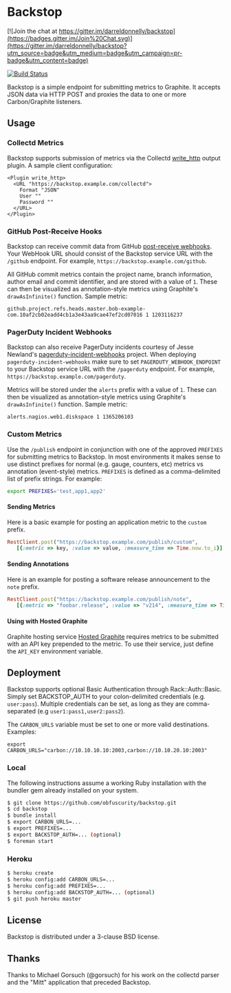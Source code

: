 # Backstop

[![Join the chat at https://gitter.im/darreldonnelly/backstop](https://badges.gitter.im/Join%20Chat.svg)](https://gitter.im/darreldonnelly/backstop?utm_source=badge&utm_medium=badge&utm_campaign=pr-badge&utm_content=badge)

[![Build Status](https://secure.travis-ci.org/obfuscurity/backstop.png?branch=master)](http://travis-ci.org/obfuscurity/backstop)

Backstop is a simple endpoint for submitting metrics to Graphite. It accepts JSON data via HTTP POST and proxies the data to one or more Carbon/Graphite listeners.

## Usage

### Collectd Metrics

Backstop supports submission of metrics via the Collectd [write_http](http://collectd.org/wiki/index.php/Plugin:Write_HTTP) output plugin. A sample client configuration:

```
<Plugin write_http>
  <URL "https://backstop.example.com/collectd">
    Format "JSON"
    User ""
    Password ""
  </URL>
</Plugin>
```

### GitHub Post-Receive Hooks

Backstop can receive commit data from GitHub [post-receive webhooks](https://help.github.com/articles/post-receive-hooks). Your WebHook URL should consist of the Backstop service URL with the `/github` endpoint. For example, `https://backstop.example.com/github`.

All GitHub commit metrics contain the project name, branch information, author email and commit identifier, and are stored with a value of `1`. These can then be visualized as annotation-style metrics using Graphite's `drawAsInfinite()` function. Sample metric:

```
github.project.refs.heads.master.bob-example-com.10af2cb02eadd4cb1a3e43aa9cae47ef2cd07016 1 1203116237
```

### PagerDuty Incident Webhooks

Backstop can also receive PagerDuty incidents courtesy of Jesse Newland's [pagerduty-incident-webhooks](https://github.com/github/pagerduty-incident-webhooks) project. When deploying `pagerduty-incident-webhooks` make sure to set `PAGERDUTY_WEBHOOK_ENDPOINT` to your Backstop service URL with the `/pagerduty` endpoint. For example, `https://backstop.example.com/pagerduty`.

Metrics will be stored under the `alerts` prefix with a value of `1`. These can then be visualized as annotation-style metrics using Graphite's `drawAsInfinite()` function. Sample metric:

```
alerts.nagios.web1.diskspace 1 1365206103
```

### Custom Metrics

Use the `/publish` endpoint in conjunction with one of the approved `PREFIXES` for submitting metrics to Backstop. In most environments it makes sense to use distinct prefixes for normal (e.g. gauge, counters, etc) metrics vs annotation (event-style) metrics. `PREFIXES` is defined as a comma-delimited list of prefix strings. For example:

```bash
export PREFIXES='test,app1,app2'
```

#### Sending Metrics

Here is a basic example for posting an application metric to the `custom` prefix.

```ruby
RestClient.post("https://backstop.example.com/publish/custom",
   [{:metric => key, :value => value, :measure_time => Time.now.to_i}].to_json)
```

#### Sending Annotations

Here is an example for posting a software release announcement to the `note` prefix.

```ruby
RestClient.post("https://backstop.example.com/publish/note",
   [{:metric => "foobar.release", :value => "v214", :measure_time => Time.now.to_i}].to_json)
```

#### Using with Hosted Graphite

Graphite hosting service [Hosted Graphite](https://www.hostedgraphite.com) requires metrics to be submitted with an API key prepended to the metric.  To use their service, just define the `API_KEY` environment variable.

## Deployment

Backstop supports optional Basic Authentication through Rack::Auth::Basic. Simply set BACKSTOP_AUTH to your colon-delimited credentials (e.g. `user:pass`).
Multiple credentials can be set, as long as they are comma-separated (e.g `user1:pass1,user2:pass2`).

The `CARBON_URLS` variable must be set to one or more valid destinations. Examples:

```
export CARBON_URLS="carbon://10.10.10.10:2003,carbon://10.10.20.10:2003"
```

### Local

The following instructions assume a working Ruby installation with the bundler gem already installed on your system.

```bash
$ git clone https://github.com/obfuscurity/backstop.git
$ cd backstop
$ bundle install
$ export CARBON_URLS=...
$ export PREFIXES=...
$ export BACKSTOP_AUTH=... (optional)
$ foreman start
```

### Heroku

```bash
$ heroku create
$ heroku config:add CARBON_URLS=...
$ heroku config:add PREFIXES=...
$ heroku config:add BACKSTOP_AUTH=... (optional)
$ git push heroku master
```

## License

Backstop is distributed under a 3-clause BSD license.

## Thanks

Thanks to Michael Gorsuch (@gorsuch) for his work on the collectd parser and the "Mitt" application that preceded Backstop.

